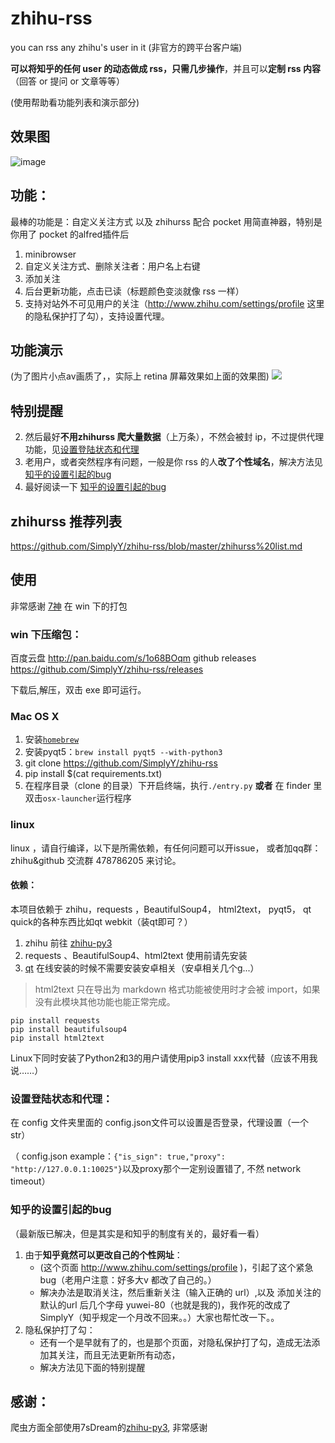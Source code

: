 # zhihu-rss

you can rss any zhihu's user in it
(非官方的跨平台客户端)


**可以将知乎的任何 user 的动态做成 rss，只需几步操作**，并且可以**定制 rss 内容**（回答 or 提问 or 文章等等）

(使用帮助看功能列表和演示部分)

## 效果图
![image](https://cloud.githubusercontent.com/assets/8455579/8877985/1408786a-325b-11e5-8d2c-ecc35cf63ead.png)



## 功能：
最棒的功能是：自定义关注方式
以及 zhihurss 配合 pocket 用简直神器，特别是你用了 pocket 的alfred插件后

1. minibrowser
2. 自定义关注方式、删除关注者：用户名上右键
3. 添加关注
4. 后台更新功能，点击已读（标题颜色变淡就像 rss 一样）
5. 支持对站外不可见用户的关注（http://www.zhihu.com/settings/profile 这里的隐私保护打了勾），支持设置代理。



## 功能演示
(为了图片小点av画质了，，实际上 retina 屏幕效果如上面的效果图)
![](http://img-storage.qiniudn.com/15-7-28/94436942.jpg)


## 特别提醒

2. 然后最好**不用zhihurss 爬大量数据**（上万条），不然会被封 ip，不过提供代理功能，见[设置登陆状态和代理](https://github.com/SimplyY/zhihu-rss#设置登陆状态和代理)
3. 老用户，或者突然程序有问题，一般是你 rss 的人**改了个性域名**，解决方法见 [知乎的设置引起的bug](https://github.com/SimplyY/zhihu-rss#知乎的设置引起的bug)
4. 最好阅读一下 [知乎的设置引起的bug](https://github.com/SimplyY/zhihu-rss#知乎的设置引起的bug)




## zhihurss 推荐列表

https://github.com/SimplyY/zhihu-rss/blob/master/zhihurss%20list.md

## 使用
非常感谢 [7神](https://github.com/7sDream) 在 win 下的打包

### win 下压缩包：
百度云盘 http://pan.baidu.com/s/1o68BOqm
github releases https://github.com/SimplyY/zhihu-rss/releases

下载后,解压，双击 exe 即可运行。

### Mac OS X

1. 安装[`homebrew`](http://brew.sh/)
2. 安装pyqt5：`brew install pyqt5 --with-python3`
3. git clone https://github.com/SimplyY/zhihu-rss
4. pip install $(cat requirements.txt)
5. 在程序目录（clone 的目录）下开启终端，执行`./entry.py` **或者** 在 finder 里双击`osx-launcher`运行程序

### linux

linux ，请自行编译，以下是所需依赖，有任何问题可以开issue， 或者加qq群：zhihu&github 交流群 478786205 来讨论。

#### 依赖：

本项目依赖于 zhihu，requests ，BeautifulSoup4， html2text， pyqt5， qt quick的各种东西比如qt webkit（装qt即可？）

1. zhihu 前往 [zhihu-py3](https://github.com/7sDream/zhihu-py3)
2.  requests 、BeautifulSoup4、html2text 使用前请先安装
3. [qt](https://www.qt.io/zh-hans/download-open-source/)  在线安装的时候不需要安装安卓相关（安卓相关几个g...）

> html2text 只在导出为 markdown 格式功能被使用时才会被 import，如果没有此模块其他功能也能正常完成。

```
pip install requests
pip install beautifulsoup4
pip install html2text
```
Linux下同时安装了Python2和3的用户请使用pip3 install xxx代替（应该不用我说……）

### 设置登陆状态和代理：
在 config 文件夹里面的 config.json文件可以设置是否登录，代理设置（一个 str）

（ config.json example：`{"is_sign": true,"proxy": "http://127.0.0.1:10025"}`以及proxy那个一定别设置错了, 不然 network timeout）

### 知乎的设置引起的bug

（最新版已解决，但是其实是和知乎的制度有关的，最好看一看）


1. 由于**知乎竟然可以更改自己的个性网址**：
    - (这个页面 http://www.zhihu.com/settings/profile )，引起了这个紧急 bug（老用户注意：好多大v 都改了自己的。）
    - 解决办法是取消关注，然后重新关注（输入正确的 url）,以及 添加关注的默认的url 后几个字母 yuwei-80（也就是我的)，我作死的改成了 SimplyY（知乎规定一个月改不回来。。）大家也帮忙改一下。。
2. 隐私保护打了勾：
    - 还有一个是早就有了的，也是那个页面，对隐私保护打了勾，造成无法添加其关注，而且无法更新所有动态，
    - 解决方法见下面的特别提醒

## 感谢：

爬虫方面全部使用7sDream的[zhihu-py3](https://github.com/7sDream/zhihu-py3), 非常感谢
